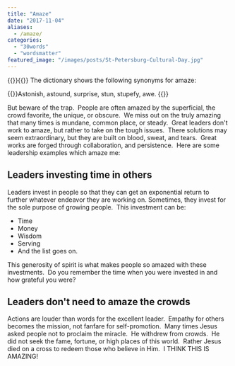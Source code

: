```yaml
---
title: "Amaze"
date: "2017-11-04"
aliases:
  - /amaze/
categories: 
  - "30words"
  - "wordsmatter"
featured_image: "/images/posts/St-Petersburg-Cultural-Day.jpg"
---
```


{{<featuredimage>}}{{</featuredimage>}}
The dictionary shows the following synonyms for amaze:

{{<callout>}}Astonish, astound, surprise, stun, stupefy, awe. {{</callout>}}

But beware of the trap.  People are often amazed by the superficial, the crowd favorite, the unique, or obscure.  We miss out on the truly amazing that many times is mundane, common place, or steady.  Great leaders don't work to amaze, but rather to take on the tough issues.  There solutions may seem extraordinary, but they are built on blood, sweat, and tears.  Great works are forged through collaboration, and persistence.  Here are some leadership examples which amaze me:

## Leaders investing time in others

Leaders invest in people so that they can get an exponential return to further whatever endeavor they are working on. Sometimes, they invest for the sole purpose of growing people.  This investment can be:

- Time
- Money
- Wisdom
- Serving
- And the list goes on.

This generosity of spirit is what makes people so amazed with these investments.  Do you remember the time when you were invested in and how grateful you were?

## Leaders don't need to amaze the crowds

Actions are louder than words for the excellent leader.  Empathy for others becomes the mission, not fanfare for self-promotion.  Many times Jesus asked people not to proclaim the miracle.  He withdrew from crowds.  He did not seek the fame, fortune, or high places of this world.  Rather Jesus died on a cross to redeem those who believe in Him.  I THINK THIS IS AMAZING!
